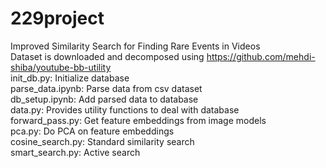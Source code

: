 # 229project
Improved Similarity Search for Finding Rare Events in Videos <br />
Dataset is downloaded and decomposed using https://github.com/mehdi-shiba/youtube-bb-utility <br/>
init_db.py: Initialize database <br />
parse_data.ipynb: Parse data from csv dataset <br />
db_setup.ipynb: Add parsed data to database  <br />
data.py: Provides utility functions to deal with database <br />
forward_pass.py: Get feature embeddings from image models <br />
pca.py: Do PCA on feature embeddings <br />
cosine_search.py: Standard similarity search <br />
smart_search.py: Active search 
